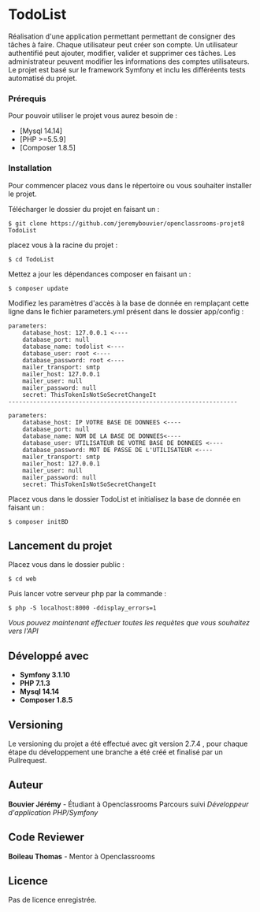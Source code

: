
# TodoList

Réalisation d'une application permettant permettant de consigner des tâches à faire. Chaque utilisateur peut créer son 
compte. Un utilisateur authentifié peut ajouter, modifier, valider et supprimer ces tâches. Les administrateur peuvent 
modifier les informations des comptes utilisateurs. Le projet est basé sur le framework Symfony et inclu les différéents 
tests automatisé du projet. 

### Prérequis

Pour pouvoir utiliser le projet vous aurez besoin de :

* [Mysql 14.14]
* [PHP >=5.5.9]
* [Composer 1.8.5]

### Installation

Pour commencer placez vous dans le répertoire ou vous souhaiter installer le projet.


Télécharger le dossier du projet en faisant un :
```
$ git clone https://github.com/jeremybouvier/openclassrooms-projet8 TodoList
```
placez vous à la racine du projet  :
```
$ cd TodoList
```

Mettez a jour les dépendances composer en faisant un :
```
$ composer update
```

Modifiez les paramètres d'accès à la base de donnée en remplaçant cette ligne dans le fichier parameters.yml présent 
dans le dossier app/config :
```
parameters:
    database_host: 127.0.0.1 <----
    database_port: null
    database_name: todolist <----
    database_user: root <----
    database_password: root <----
    mailer_transport: smtp
    mailer_host: 127.0.0.1
    mailer_user: null
    mailer_password: null
    secret: ThisTokenIsNotSoSecretChangeIt
-----------------------------------------------------------------

parameters:
    database_host: IP VOTRE BASE DE DONNEES <----
    database_port: null
    database_name: NOM DE LA BASE DE DONNEES<----
    database_user: UTILISATEUR DE VOTRE BASE DE DONNEES <----
    database_password: MOT DE PASSE DE L'UTILISATEUR <----
    mailer_transport: smtp
    mailer_host: 127.0.0.1
    mailer_user: null
    mailer_password: null
    secret: ThisTokenIsNotSoSecretChangeIt

```

Placez vous dans le dossier TodoList et initialisez la base de donnée en faisant un :
```
$ composer initBD
```
 
## Lancement du projet

Placez vous dans le dossier public :
```
$ cd web
```

Puis lancer votre serveur php par la commande :
```
$ php -S localhost:8000 -ddisplay_errors=1
```
*Vous pouvez maintenant effectuer toutes les requètes que vous souhaitez vers l'API*
## Développé avec

* **Symfony 3.1.10** 
* **PHP 7.1.3**
* **Mysql 14.14**
* **Composer 1.8.5** 

## Versioning

Le versioning du projet a été effectué avec git version 2.7.4 , pour chaque étape du développement une branche a 
été créé et finalisé par un Pullrequest.

## Auteur

**Bouvier Jérémy** - Étudiant à Openclassrooms 
 Parcours suivi *Développeur d'application PHP/Symfony*
 
## Code Reviewer

**Boileau Thomas** - Mentor à Openclassrooms 

## Licence

Pas de licence enregistrée.



